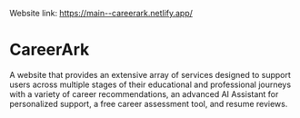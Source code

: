 Website link: https://main--careerark.netlify.app/
# CareerArk

A website that provides an extensive array of services designed to support users across multiple stages of their educational and professional journeys with a variety of career recommendations, an advanced AI Assistant for personalized support, a free career assessment tool, and resume reviews.
